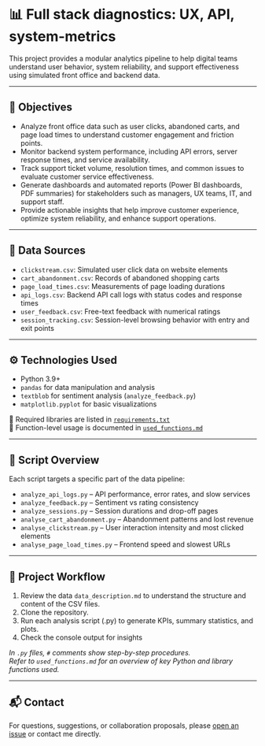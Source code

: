 # 📊 Full stack diagnostics: UX, API, system-metrics


This project provides a modular analytics pipeline to help digital teams understand user behavior, system reliability, and support effectiveness using simulated front office and backend data.

---

## 🎯 Objectives

- Analyze front office data such as user clicks, abandoned carts, and page load times to understand customer engagement and friction points.  
- Monitor backend system performance, including API errors, server response times, and service availability.  
- Track support ticket volume, resolution times, and common issues to evaluate customer service effectiveness.  
- Generate dashboards and automated reports (Power BI dashboards, PDF summaries) for stakeholders such as managers, UX teams, IT, and support staff.  
- Provide actionable insights that help improve customer experience, optimize system reliability, and enhance support operations.

---

## 🧾 Data Sources

- `clickstream.csv`: Simulated user click data on website elements  
- `cart_abandonment.csv`: Records of abandoned shopping carts  
- `page_load_times.csv`: Measurements of page loading durations  
- `api_logs.csv`: Backend API call logs with status codes and response times  
- `user_feedback.csv`: Free-text feedback with numerical ratings  
- `session_tracking.csv`: Session-level browsing behavior with entry and exit points  

---

## ⚙️ Technologies Used

- Python 3.9+
- `pandas` for data manipulation and analysis  
- `textblob` for sentiment analysis (`analyze_feedback.py`)  
- `matplotlib.pyplot` for basic visualizations

📁 Required libraries are listed in [`requirements.txt`](./requirements.txt)  
📖 Function-level usage is documented in [`used_functions.md`](./used_functions.md)

---

## 📁 Script Overview

Each script targets a specific part of the data pipeline:

- `analyze_api_logs.py` – API performance, error rates, and slow services  
- `analyze_feedback.py` – Sentiment vs rating consistency  
- `analyze_sessions.py` – Session durations and drop-off pages  
- `analyse_cart_abandonment.py` – Abandonment patterns and lost revenue  
- `analyse_clickstream.py` – User interaction intensity and most clicked elements  
- `analyse_page_load_times.py` – Frontend speed and slowest URLs

---

## 🧪 Project Workflow

1. Review the data `data_description.md` to understand the structure and content of the CSV files.  
2. Clone the repository.  
3. Run each analysis script (.py) to generate KPIs, summary statistics, and plots.  
4. Check the console output for insights

*In `.py` files, `#` comments show step-by-step procedures.*  
*Refer to `used_functions.md` for an overview of key Python and library functions used.*  

---

## 📬 Contact

For questions, suggestions, or collaboration proposals, please [open an issue](https://github.com/your-repo/issues) or contact me directly.
